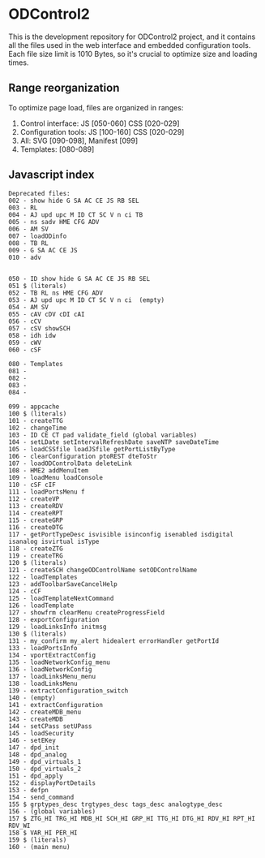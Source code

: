 # ODControl2
This is the development repository for ODControl2 project, and it contains 
all the files used in the web interface and embedded configuration tools.
Each file size limit is 1010 Bytes, so it's crucial to optimize size and 
loading times.

## Range reorganization
To optimize page load, files are organized in ranges:

 1. Control interface: JS [050-060] CSS [020-029]
 2. Configuration tools: JS [100-160] CSS [020-029]
 3. All: SVG [090-098], Manifest [099]
 4. Templates: [080-089]

## Javascript index

	Deprecated files:
	002 - show hide G SA AC CE JS RB SEL
	003 - RL
	004 - AJ upd upc M ID CT SC V n ci TB
	005 - ns sadv HME CFG ADV
	006 - AM SV
	007 - loadODinfo
	008 - TB RL
	009 - G SA AC CE JS
	010 - adv


	050 - ID show hide G SA AC CE JS RB SEL
	051 $ (literals)
	052 - TB RL ns HME CFG ADV
	053 - AJ upd upc M ID CT SC V n ci  (empty)
	054 - AM SV
	055 - cAV cDV cDI cAI
	056 - cCV
	057 - cSV showSCH
	058 - idh idw
	059 - cWV
	060 - cSF

	080 - Templates
	081 - 
	082 - 
	083 - 
	084 - 

	099 - appcache
	100 $ (literals)
	101 - createTTG
	102 - changeTime
	103 - ID CE CT pad validate_field (global variables)
	104 - setLDate setIntervalRefreshDate saveNTP saveDateTime
	105 - loadCSSfile loadJSfile getPortListByType
	106 - clearConfiguration ptoREST dteToStr
	107 - loadODControlData deleteLink 
	108 - HME2 addMenuItem
	109 - loadMenu loadConsole
	110 - cSF cIF 
	111 - loadPortsMenu f
	112 - createVP 
	113 - createRDV
	114 - createRPT
	115 - createGRP
	116 - createDTG
	117 - getPortTypeDesc isvisible isinconfig isenabled isdigital isanalog isvirtual isType
	118 - createZTG
	119 - createTRG
	120 $ (literals)
	121 - createSCH changeODControlName setODControlName
	122 - loadTemplates
	123 - addToolbarSaveCancelHelp
	124 - cCF
	125 - loadTemplateNextCommand
	126 - loadTemplate
	127 - showfrm clearMenu createProgressField
	128 - exportConfiguration
	129 - loadLinksInfo initmsg
	130 $ (literals)
	131 - my_confirm my_alert hidealert errorHandler getPortId
	133 - loadPortsInfo
	134 - vportExtractConfig
	135 - loadNetworkConfig_menu
	136 - loadNetworkConfig
	137 - loadLinksMenu_menu
	138 - loadLinksMenu
	139 - extractConfiguration_switch
	140 - (empty)
	141 - extractConfiguration
	142 - createMDB_menu
	143 - createMDB
	144 - setCPass setUPass
	145 - loadSecurity
	146 - setEKey
	147 - dpd_init
	148 - dpd_analog
	149 - dpd_virtuals_1
	150 - dpd_virtuals_2
	151 - dpd_apply
	152 - displayPortDetails
	153 - defpn
	154 - send_command
	155 $ grptypes_desc trgtypes_desc tags_desc analogtype_desc
	156 - (global variables)
	157 $ ZTG_HI TRG_HI MDB_HI SCH_HI GRP_HI TTG_HI DTG_HI RDV_HI RPT_HI RDV_WI
	158 $ VAR_HI PER_HI
	159 $ (literals)
	160 - (main menu)

